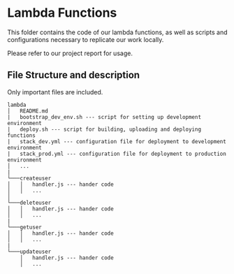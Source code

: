# Lambda Functions

This folder contains the code of our lambda functions, as well as scripts and configurations necessary to replicate our work locally.

Please refer to our project report for usage.

## File Structure and description

Only important files are included.

```
lambda
│   README.md
|   bootstrap_dev_env.sh --- script for setting up development environment
|   deploy.sh --- script for building, uploading and deploying functions
|   stack_dev.yml --- configuration file for deployment to development environment
|   stack_prod.yml --- configuration file for deployment to production environment
│   ...
|
└───createuser
│   │   handler.js --- hander code
│   │   ...
│
└───deleteuser
│   │   handler.js --- hander code
│   │   ...
|
└───getuser
│   │   handler.js --- hander code
│   │   ...
|
└───updateuser
    │   handler.js --- hander code
    │   ...
```
